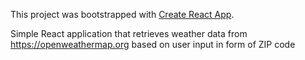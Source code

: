 This project was bootstrapped with [Create React App](https://github.com/facebook/create-react-app).

Simple React application that retrieves weather data from https://openweathermap.org based on user input in form of ZIP code
